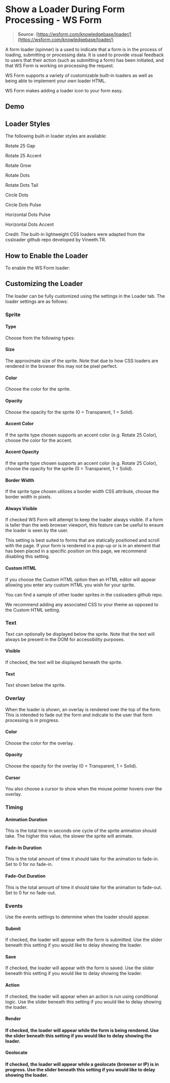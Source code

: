 # Show a Loader During Form Processing - WS Form

> **Source**: [https://wsform.com/knowledgebase/loader/](https://wsform.com/knowledgebase/loader/)


A form loader (spinner) is a used to indicate that a form is in the process of loading, submitting or processing data. It is used to provide visual feedback to users that their action (such as submitting a form) has been initiated, and that WS Form is working on processing the request.

WS Form supports a variety of customizable built-in loaders as well as being able to implement your own loader HTML.

WS Form makes adding a loader icon to your form easy.

## Demo

## Loader Styles

The following built-in loader styles are available:

Rotate 25 Gap

Rotate 25 Accent

Rotate Grow

Rotate Dots

Rotate Dots Tail

Circle Dots

Circle Dots Pulse

Horizontal Dots Pulse

Horizontal Dots Accent

Credit: The built-in lightweight CSS loaders were adapted from the cssloader github repo developed by Vineeth.TR.

## How to Enable the Loader

To enable the WS Form loader:

## Customizing the Loader

The loader can be fully customized using the settings in the Loader tab. The loader settings are as follows:

### Sprite

#### Type

Choose from the following types:

#### Size

The approximate size of the sprite. Note that due to how CSS loaders are rendered in the browser this may not be pixel perfect.

#### Color

Choose the color for the sprite.

#### Opacity

Choose the opacity for the sprite (0 = Transparent, 1 = Solid).

#### Accent Color

If the sprite type chosen supports an accent color (e.g. Rotate 25 Color), choose the color for the accent.

#### Accent Opacity

If the sprite type chosen supports an accent color (e.g. Rotate 25 Color), choose the opacity for the sprite (0 = Transparent, 1 = Solid).

#### Border Width

If the sprite type chosen utilizes a border width CSS attribute, choose the border width in pixels.

#### Always Visible

If checked WS Form will attempt to keep the loader always visible. If a form is taller than the web browser viewport, this feature can be useful to ensure the loader is seen by the user.

This setting is best suited to forms that are statically positioned and scroll with the page. If your form is rendered in a pop-up or is in an element that has been placed in a specific position on this page, we recommend disabling this setting.

#### Custom HTML

If you choose the Custom HTML option then an HTML editor will appear allowing you enter any custom HTML you wish for your sprite.

You can find a sample of other loader sprites in the cssloaders github repo.

We recommend adding any associated CSS to your theme as opposed to the Custom HTML setting.

### Text

Text can optionally be displayed below the sprite. Note that the text will always be present in the DOM for accessibility purposes.

#### Visible

If checked, the text will be displayed beneath the sprite.

#### Text

Text shown below the sprite.

### Overlay

When the loader is shown, an overlay is rendered over the top of the form. This is intended to fade out the form and indicate to the user that form processing is in progress.

#### Color

Choose the color for the overlay.

#### Opacity

Choose the opacity for the overlay (0 = Transparent, 1 = Solid).

#### Cursor

You also choose a cursor to show when the mouse pointer hovers over the overlay.

### Timing

#### Animation Duration

This is the total time in seconds one cycle of the sprite animation should take. The higher this value, the slower the sprite will animate.

#### Fade-In Duration

This is the total amount of time it should take for the animation to fade-in. Set to 0 for no fade-in.

#### Fade-Out Duration

This is the total amount of time it should take for the animation to fade-out. Set to 0 for no fade-out.

### Events

Use the events settings to determine when the loader should appear.

#### Submit

If checked, the loader will appear with the form is submitted. Use the slider beneath this setting if you would like to delay showing the loader.

#### Save

If checked, the loader will appear with the form is saved. Use the slider beneath this setting if you would like to delay showing the loader.

#### Action

If checked, the loader will appear when an action is run using conditional logic. Use the slider beneath this setting if you would like to delay showing the loader.

#### Render

#### If checked, the loader will appear while the form is being rendered. Use the slider beneath this setting if you would like to delay showing the loader.

#### Geolocate

#### If checked, the loader will appear while a geolocate (browser or IP) is in progress. Use the slider beneath this setting if you would like to delay showing the loader.
